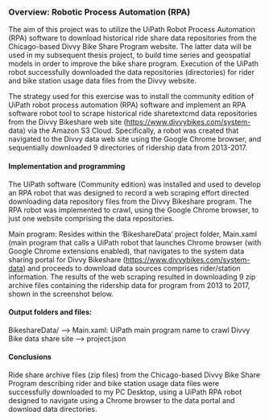 ### Overview: Robotic Process Automation (RPA)
The aim of this project was to utilize the UiPath Robot Process Automation (RPA) software to download historical ride share data repositories from the Chicago-based Divvy Bike Share Program website. The latter data will be used in my subsequent thesis project, to build time series and geospatial models in order to improve the bike share program. Execution of the UiPath robot successfully downloaded the data repositories (directories) for rider and bike station usage data files from the Divvy website.

The strategy used for this exercise was to install the community edition of UiPath robot process automation (RPA) software and implement an RPA software robot tool to scrape historical ride sharetextcmd data repositories from the Divvy Bikeshare web site (https://www.divvybikes.com/system- data) via the Amazon S3 Cloud. Specifically, a robot was created that navigated to the Divvy data web site using the Google Chrome browser, and sequentially downloaded 9 directories of ridership data from 2013-2017.

#### Implementation and programming
The UiPath software (Community edition) was installed and used to develop an RPA robot that was designed to record a web scraping effort directed downloading data repository files from the Divvy Bikeshare program. The RPA robot was implemented to crawl, using the Google Chrome browser, to just one website comprising the data repositories.

Main program: Resides within the ‘BikeshareData’ project folder, Main.xaml (main program that calls a UiPath robot that launches Chrome browser (with Google Chrome extensions enabled), that navigates to the system data sharing portal for Divvy Bikeshare (https://www.divvybikes.com/system-data) and proceeds to download data sources comprises rider/station information. The results of the web scraping resulted in downloading 9 zip archive files containing the ridership data for program from 2013 to 2017, shown in the screenshot below.

#### Output folders and files:
BikeshareData/
  --> Main.xaml: UiPath main program name to crawl Divvy Bike data share site
  --> project.json

#### Conclusions
Ride share archive files (zip files) from the Chicago-based Divvy Bike Share Program describing rider and bike station usage data files were successfully downloaded to my PC Desktop, using a UiPath RPA robot designed to navigate using a Chrome browser to the data portal and download data directories.
 
